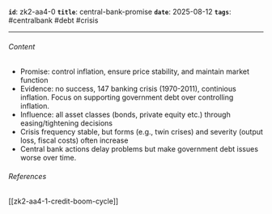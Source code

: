 **`id`**: zk2-aa4-0
**`title`**: central-bank-promise
**`date`**: 2025-08-12
**`tags`**: #centralbank #debt #crisis

---

###### Content

-   Promise: control inflation, ensure price stability, and maintain market function
-   Evidence: no success, 147 banking crisis (1970-2011), continious inflation. Focus on supporting government debt over controlling inflation.
-   Influence: all asset classes (bonds, private equity etc.) through easing/tightening decisions
-   Crisis frequency stable, but forms (e.g., twin crises) and severity (output loss, fiscal costs) often increase
-   Central bank actions delay problems but make government debt issues worse over time.

###### References

[[zk2-aa4-1-credit-boom-cycle]]

